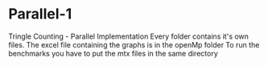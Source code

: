 # Parallel-1
Tringle Counting - Parallel Implementation
Every folder contains it's own files. The excel file containing the graphs is in the openMp folder
To run the benchmarks you have to put the mtx files in the same directory

